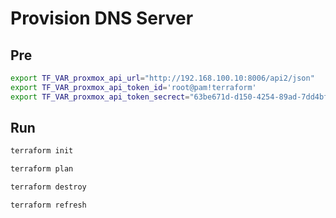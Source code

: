 # Provision DNS Server

## Pre

```sh
export TF_VAR_proxmox_api_url="http://192.168.100.10:8006/api2/json"
export TF_VAR_proxmox_api_token_id='root@pam!terraform'
export TF_VAR_proxmox_api_token_secrect="63be671d-d150-4254-89ad-7dd4bfd2094b"
```

## Run

```sh
terraform init

terraform plan

terraform destroy

terraform refresh
```